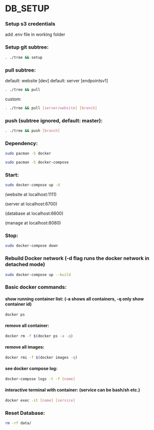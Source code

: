 # DB_SETUP
### Setup s3 credentials

add .env file in working folder

### Setup git subtree:

```bash
. ./tree && setup
```
### pull subtree:
default: website [dev]
default: server [endpointsv1]

```bash
. ./tree && pull
```
custom:
```bash
. ./tree && pull [server/website] [branch]
```

### push (subtree ignored, default: master):
```bash
. ./tree && push [branch]
```

### Dependency:
```bash
sudo pacman -S docker

sudo pacman -S docker-compose

```
### Start:
```bash
sudo docker-compose up -d
```
(website at localhost:1111)

(server at localhost:6700)

(database at localhost:6600)

(manage at localhost:8080)

### Stop:
```bash
sudo docker-compose down
```
### Rebuild Docker network (-d flag runs the docker network in detached mode)
```bash
sudo docker-compose up --build
```
### Basic docker commands:

#### show running container list: (-a shows all containers, -q only show container id)
```bash
docker ps 
```
#### remove all container:
```bash
docker rm -f $(docker ps -a -q)
```
#### remove all images:
```bash
docker rmi -f $(docker images -q)
```
#### see docker compose log:
```bash
docker-compose logs -t -f [name]
```
#### interactive terminal with container: (service can be bash/sh etc.)
```bash
docker exec -it [name] [service]
```
### Reset Database:
```bash
rm -rf data/
```
